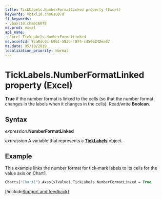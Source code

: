 ```yaml
---
title: TickLabels.NumberFormatLinked property (Excel)
keywords: vbaxl10.chm616078
f1_keywords:
- vbaxl10.chm616078
ms.prod: excel
api_name:
- Excel.TickLabels.NumberFormatLinked
ms.assetid: 8ca8dc6c-b061-503e-f874-cd506242ea07
ms.date: 05/18/2019
localization_priority: Normal
---
```



# TickLabels.NumberFormatLinked property (Excel)

**True** if the number format is linked to the cells (so that the number format changes in the labels when it changes in the cells). Read/write **Boolean**.


## Syntax

_expression_.**NumberFormatLinked**

_expression_ A variable that represents a **[TickLabels](Excel.TickLabels(object).md)** object.


## Example

This example links the number format for tick-mark labels to its cells for the value axis on Chart1.

```vb
Charts("Chart1").Axes(xlValue).TickLabels.NumberFormatLinked = True
```



[!include[Support and feedback](~/includes/feedback-boilerplate.md)]
